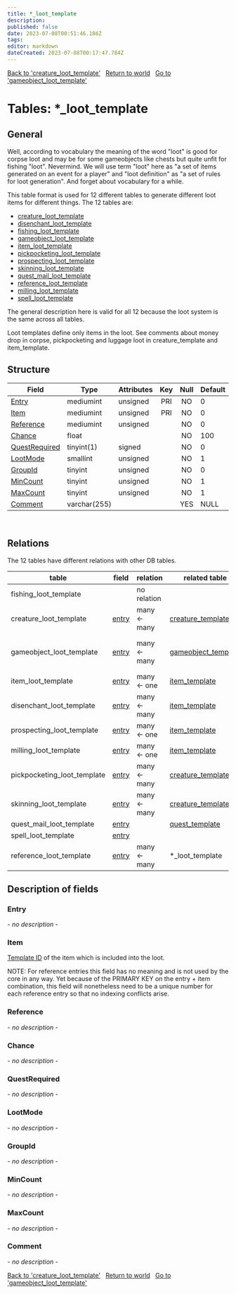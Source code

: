 ```yaml
---
title: *_loot_template
description: 
published: false
date: 2023-07-08T00:51:46.186Z
tags: 
editor: markdown
dateCreated: 2023-07-08T00:17:47.784Z
---
```


<a href="https://trinitycore.info/en/database/335/world/creature_loot_template" class="mt-5 v-btn v-btn--depressed v-btn--flat v-btn--outlined theme--light v-size--default darkblue--text text--lighten-3"><span class="v-btn__content"><i aria-hidden="true" class="v-icon notranslate v-icon--left mdi mdi-arrow-left theme--light"></i><span>Back to 'creature_loot_template'</span></span></a>&nbsp;&nbsp;&nbsp;<a href="https://trinitycore.info/en/database/335/world/home" class="mt-5 v-btn v-btn--depressed v-btn--flat v-btn--outlined theme--light v-size--default darkblue--text text--lighten-3"><span class="v-btn__content"><i aria-hidden="true" class="v-icon notranslate v-icon--left mdi mdi-home-outline theme--light"></i><span>Return to world</span></span></a>&nbsp;&nbsp;&nbsp;<a href="https://trinitycore.info/en/database/335/world/gameobject_loot_template" class="mt-5 v-btn v-btn--depressed v-btn--flat v-btn--outlined theme--light v-size--default darkblue--text text--lighten-3"><span class="v-btn__content"><span>Go to 'gameobject_loot_template'</span><i aria-hidden="true" class="v-icon notranslate v-icon--right mdi mdi-arrow-right theme--light"></i></span></a>

# Tables: *_loot_template

## General

Well, according to vocabulary the meaning of the word "loot" is good for corpse loot and may be for some gameobjects like chests but quite unfit for fishing "loot". Nevermind. We will use term "loot" here as "a set of items generated on an event for a player" and "loot definition" as "a set of rules for loot generation". And forget about vocabulary for a while.

This table format is used for 12 different tables to generate different loot items for different things. The 12 tables are:
* [creature_loot_template](../world/creature_loot_template)
* [disenchant_loot_template](../world/disenchant_loot_template)
* [fishing_loot_template](../world/fishing_loot_template)
* [gameobject_loot_template](../world/gameobject_loot_template)
* [item_loot_template](../world/item_loot_template)
* [pickpocketing_loot_template](../world/pickpocketing_loot_template)
* [prospecting_loot_template](../world/prospecting_loot_template)
* [skinning_loot_template](../world/skinning_loot_template)
* [quest_mail_loot_template](../world/quest_mail_loot_template)
* [reference_loot_template](../world/reference_loot_template)
* [milling_loot_template](../world/milling_loot_template)
* [spell_loot_template](../world/spell_loot_template)

The general description here is valid for all 12 because the loot system is the same across all tables.

Loot templates define only items in the loot. See comments about money drop in corpse, pickpocketing and luggage loot in creature_template and item_template.
&nbsp;

## Structure

| Field | Type | Attributes | Key | Null | Default | Extra | Comment |
| --- | --- | --- | :---: | :---: | --- | --- | --- |
| [Entry](#entry) | mediumint | unsigned | PRI | NO | 0 |  |  |
| [Item](#item) | mediumint | unsigned | PRI | NO | 0 |  |  |
| [Reference](#reference) | mediumint | unsigned |  | NO | 0 |  |  |
| [Chance](#chance) | float |  |  | NO | 100 |  |  |
| [QuestRequired](#questrequired) | tinyint(1) | signed |  | NO | 0 |  |  |
| [LootMode](#lootmode) | smallint | unsigned |  | NO | 1 |  |  |
| [GroupId](#groupid) | tinyint | unsigned |  | NO | 0 |  |  |
| [MinCount](#mincount) | tinyint | unsigned |  | NO | 1 |  |  |
| [MaxCount](#maxcount) | tinyint | unsigned |  | NO | 1 |  |  |
| [Comment](#comment) | varchar(255) |  |  | YES | NULL |  |  |
&nbsp;

## Relations

The 12 tables have different relations with other DB tables.

| table | field | relation | related table | related field | comment |
|-------|-------|----------|---------------|---------------|---------|
| fishing_loot_template | | no relation | | | entry is linked with ID of the fishing zone or area (see AreaTable.dbc) |
| creature_loot_template | [entry](#entry) | many <- many | [creature_template](../world/creature_template) | [lootid](../creature_template#lootid) |  |
| gameobject_loot_template | [entry](#entry) | many <- many |[gameobject_template](../world/gameobject_template) | [data1](../world/gameobject_template#data1) | Only GAMEOBJECT_TYPE_CHEST (3) or GAMEOBJECT_TYPE_FISHINGHOLE (25) | 
| item_loot_template | [entry](#entry) | many <- one | [item_template](../world/item_template) | [entry](../world/item_template#entry) | | |
| disenchant_loot_template | [entry](#entry) | many <- many | [item_template](../world/item_template) | [DisenchantID](../world/item_template#disenchantid) | | |
| prospecting_loot_template | [entry](#entry) | many <- one | [item_template](../world/item_template) | [entry](../world/item_template#entry) | | |
| milling_loot_template | [entry](#entry) | many <- one | [item_template](../world/item_template) | [entry](../world/item_template#entry) | | 
| pickpocketing_loot_template | [entry](#entry) | many <- many | [creature_template](../world/creature_template) | [pickpocketloot](../world/creature_template#pickpocketloot) | | 
| skinning_loot_template | [entry](#entry) | many <- many | [creature_template](../world/creature_template) | [skinloot](../world/creature_template#skinloot) | Can also store minable/herbable items gathered from creatures | 
| quest_mail_loot_template | [entry](#entry) |  | [quest_template](../world/quest_template) | [RewMailTemplateId](../world/quest_template#RewMailTemplateId) | | 
| spell_loot_template | [entry](#entry) |  |   |   | | 
| reference_loot_template | [entry](#entry) | many <- many | \*_loot_template | [Reference](#Reference) | | 

## Description of fields

### Entry
*- no description -*
&nbsp;

### Item
[Template ID](../world/item_template#entry) of the item which is included into the loot.

NOTE: For reference entries this field has no meaning and is not used by the core in any way. Yet because of the PRIMARY KEY on the entry + item combination, this field will nonetheless need to be a unique number for each reference entry so that no indexing conflicts arise.
&nbsp;

### Reference
*- no description -*
&nbsp;

### Chance
*- no description -*
&nbsp;

### QuestRequired
*- no description -*
&nbsp;

### LootMode
*- no description -*
&nbsp;

### GroupId
*- no description -*
&nbsp;

### MinCount
*- no description -*
&nbsp;

### MaxCount
*- no description -*
&nbsp;

### Comment
*- no description -*
&nbsp;


<a href="https://trinitycore.info/en/database/335/world/creature_loot_template" class="mt-5 v-btn v-btn--depressed v-btn--flat v-btn--outlined theme--light v-size--default darkblue--text text--lighten-3"><span class="v-btn__content"><i aria-hidden="true" class="v-icon notranslate v-icon--left mdi mdi-arrow-left theme--light"></i><span>Back to 'creature_loot_template'</span></span></a>&nbsp;&nbsp;&nbsp;<a href="https://trinitycore.info/en/database/335/world/home" class="mt-5 v-btn v-btn--depressed v-btn--flat v-btn--outlined theme--light v-size--default darkblue--text text--lighten-3"><span class="v-btn__content"><i aria-hidden="true" class="v-icon notranslate v-icon--left mdi mdi-home-outline theme--light"></i><span>Return to world</span></span></a>&nbsp;&nbsp;&nbsp;<a href="https://trinitycore.info/en/database/335/world/gameobject_loot_template" class="mt-5 v-btn v-btn--depressed v-btn--flat v-btn--outlined theme--light v-size--default darkblue--text text--lighten-3"><span class="v-btn__content"><span>Go to 'gameobject_loot_template'</span><i aria-hidden="true" class="v-icon notranslate v-icon--right mdi mdi-arrow-right theme--light"></i></span></a>
